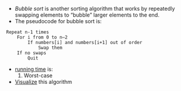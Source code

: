 - _Bubble sort_ is another sorting algorithm that works by repeatedly swapping elements to “bubble” larger elements to the end.
- The pseudocode for bubble sort is:
    
```
Repeat n-1 times
    For i from 0 to n–2
        If numbers[i] and numbers[i+1] out of order
            Swap them
    If no swaps
        Quit
```

- [running time](running-time.md) is:
	1. Worst-case
- [Visualize](https://www.cs.usfca.edu/~galles/visualization/ComparisonSort.html) this algorithm